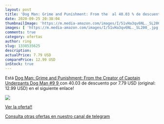```yaml
---
layout: post
title: 'Dog Man: Grime and Punishment: From the  al 40.03 % de descuento'
date: 2020-09-25 20:38:04
thumbnailImage: 'https://m.media-amazon.com/images/I/51vHa3qv6NL._SL200_.jpg'
images: [ 'https://m.media-amazon.com/images/I/51vHa3qv6NL._SL200_.jpg' ]
comments: true
category: ofertas
author: ring
slug: 1338535625
description:
actualPrice: 7.79 USD
comparePrice: 12.99 USD
inStock: true
---
```


Está [Dog Man: Grime and Punishment: From the Creator of Captain Underpants  Dog Man #9   9 ](https://www.amazon.com/dp/1338535625/?tag=redken08-20) con 40.03 de descuento por 7.79 USD (original: 12.99 USD) en el siguiente enlace!

[![](https://m.media-amazon.com/images/I/51vHa3qv6NL._SL200_.jpg)](https://www.amazon.com/dp/1338535625/?tag=redken08-20)

[Ver la oferta!!](https://www.amazon.com/dp/1338535625/?tag=redken08-20)

[Consulta otras ofertas en nuestro canal de telegram](https://t.me/s/ofertas25)
